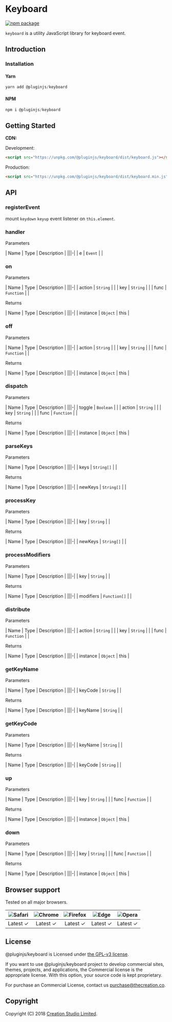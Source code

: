 # Keyboard

[![npm package](https://img.shields.io/npm/v/@pluginjs/keyboard.svg)](https://www.npmjs.com/package/@pluginjs/keyboard)

`keyboard` is a utility JavaScript library for keyboard event.

## Introduction

### Installation

#### Yarn

```javascript
yarn add @pluginjs/keyboard
```

#### NPM

```javascript
npm i @pluginjs/keyboard
```

## Getting Started

**CDN:**

Development:

```html
<script src="https://unpkg.com/@pluginjs/keyboard/dist/keyboard.js"></script>
```

Production:

```html
<script src="https://unpkg.com/@pluginjs/keyboard/dist/keyboard.min.js"></script>
```

## API

### registerEvent

mount `keydown` `keyup` event listener on `this.element`.

### handler

Parameters

| Name | Type | Description |
|||-|
| e | `Event` | |

### on

Parameters

| Name | Type | Description |
|||-|
| action | `String` | |
| key | `String` | |
| func | `Function` | |

Returns

| Name | Type | Description |
|||-|
| instance | `Object` | this |

### off

Parameters

| Name | Type | Description |
|||-|
| action | `String` | |
| key | `String` | |
| func | `Function` | |

Returns

| Name | Type | Description |
|||-|
| instance | `Object` | this |

### dispatch

Parameters

| Name | Type | Description |
|||-|
| toggle | `Boolean` | |
| action | `String` | |
| key | `String` | |
| func | `Function` | |

Returns

| Name | Type | Description |
|||-|
| instance | `Object` | this |

### parseKeys

Parameters

| Name | Type | Description |
|||-|
| keys | `String[]` | |

Returns

| Name | Type | Description |
|||-|
| newKeys | `String[]` | |

### processKey

Parameters

| Name | Type | Description |
|||-|
| key | `String` | |

Returns

| Name | Type | Description |
|||-|
| newKeys | `String[]` | |

### processModifiers

Parameters

| Name | Type | Description |
|||-|
| key | `String` | |

Returns

| Name | Type | Description |
|||-|
| modifiers | `Function[]` | |

### distribute

Parameters

| Name | Type | Description |
|||-|
| action | `String` | |
| key | `String` | |
| func | `Function` | |

Returns

| Name | Type | Description |
|||-|
| instance | `Object` | this |

### getKeyName

Parameters

| Name | Type | Description |
|||-|
| keyCode | `String` | |

Returns

| Name | Type | Description |
|||-|
| keyName | `String` | |

### getKeyCode

Parameters

| Name | Type | Description |
|||-|
| keyName | `String` | |

Returns

| Name | Type | Description |
|||-|
| keyCode | `String` | |

### up

Parameters

| Name | Type | Description |
|||-|
| key | `String` | |
| func | `Function` | |

Returns

| Name | Type | Description |
|||-|
| instance | `Object` | this |

### down

Parameters

| Name | Type | Description |
|||-|
| key | `String` | |
| func | `Function` | |

Returns

| Name | Type | Description |
|||-|
| instance | `Object` | this |

## Browser support

Tested on all major browsers.

| <img src="https://raw.githubusercontent.com/alrra/browser-logos/master/src/safari/safari_32x32.png" alt="Safari"> | <img src="https://raw.githubusercontent.com/alrra/browser-logos/master/src/chrome/chrome_32x32.png" alt="Chrome"> | <img src="https://raw.githubusercontent.com/alrra/browser-logos/master/src/firefox/firefox_32x32.png" alt="Firefox"> | <img src="https://raw.githubusercontent.com/alrra/browser-logos/master/src/edge/edge_32x32.png" alt="Edge"> | <img src="https://raw.githubusercontent.com/alrra/browser-logos/master/src/opera/opera_32x32.png" alt="Opera"> |
|:--:|:--:|:--:|:--:|:--:|
| Latest ✓ | Latest ✓ | Latest ✓ | Latest ✓ | Latest ✓ |

## License

@pluginjs/keyboard is Licensed under [the GPL-v3 license](LICENSE).

If you want to use @pluginjs/keyboard project to develop commercial sites, themes, projects, and applications, the Commercial license is the appropriate license. With this option, your source code is kept proprietary.

For purchase an Commercial License, contact us purchase@thecreation.co.

## Copyright

Copyright (C) 2018 [Creation Studio Limited](creationstudio.com).
